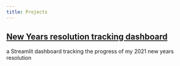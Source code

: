 ```yaml
---
title: Projects
---
```


## [New Years resolution tracking dashboard](https://micahpp-new-years-resolution-2021-app-50pjqo.streamlit.app/)

a Streamlit dashboard tracking the progress of my 2021 new years resolution